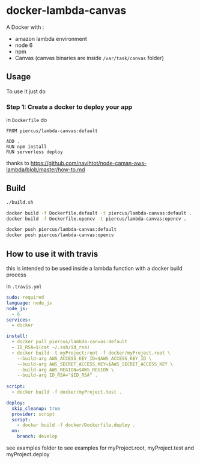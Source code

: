 # docker-lambda-canvas

A Docker with :
* amazon lambda environment
* node 6
* npm
* Canvas (canvas binaries are inside `/var/task/canvas` folder)

## Usage 

To use it just do 

### Step 1: Create a docker to deploy your app

in `Dockerfile` do

```
FROM piercus/lambda-canvas:default

ADD .
RUN npm install 
RUN serverless deploy
```




thanks to https://github.com/navihtot/node-caman-aws-lambda/blob/master/how-to.md

## Build

```bash
./build.sh

docker build -f Dockerfile.default -t piercus/lambda-canvas:default .
docker build -f Dockerfile.opencv -t piercus/lambda-canvas:opencv .

docker push piercus/lambda-canvas:default
docker push piercus/lambda-canvas:opencv
```

## How to use it with travis

this is intended to be used inside a lambda function with a docker build process


in `.travis.yml`
```yml
sudo: required
language: node_js
node_js:
  - 6
services:
  - docker

install:
  - docker pull piercus/lambda-canvas:default
  - ID_RSA=$(cat ~/.ssh/id_rsa)
  - docker build -t myProject:root -f docker/myProject.root \
    --build-arg AWS_ACCESS_KEY_ID=$AWS_ACCESS_KEY_ID \
    --build-arg AWS_SECRET_ACCESS_KEY=$AWS_SECRET_ACCESS_KEY \
    --build-arg AWS_REGION=$AWS_REGION \
    --build-arg ID_RSA="$ID_RSA" .
  
script:
  - docker build -f docker/myProject.test .

deploy:
  skip_cleanup: true
  provider: script
  script:
    - docker build -f docker/Dockerfile.deploy .
  on:
    branch: develop
```

see examples folder to see examples for myProject.root, myProject.test and myProject.deploy